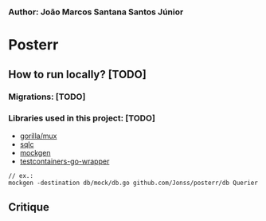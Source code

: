 ### Author: João Marcos Santana Santos Júnior

# Posterr

## How to run locally? [TODO]

### Migrations: [TODO]

### Libraries used in this project: [TODO]

- [gorilla/mux](https://github.com/gorilla/mux)
- [sqlc](https://github.com/kyleconroy/sqlc)
- [mockgen](https://github.com/golang/mock)
- [testcontainers-go-wrapper](http://github.com/jonss/testcontainers-go-wrapper)

```
// ex.:
mockgen -destination db/mock/db.go github.com/Jonss/posterr/db Querier
```

## Critique
